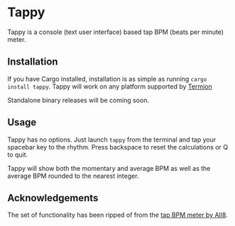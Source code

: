 # Tappy

Tappy is a console (text user interface) based tap BPM (beats per minute) meter.

## Installation

If you have Cargo installed, installation is as simple as running `cargo install tappy`.
Tappy will work on any platform supported by [Termion](https://github.com/redox-os/termion)

Standalone binary releases will be coming soon.

## Usage

Tappy has no options. Just launch `tappy` from the terminal
and tap your spacebar key to the rhythm.
Press backspace to reset the calculations or Q to quit.

Tappy will show both the momentary and average BPM
as well as the average BPM rounded to the nearest integer.


## Acknowledgements

The set of functionality has been ripped of from the
[tap BPM meter by All8](https://www.all8.com/tools/bpm.htm).
